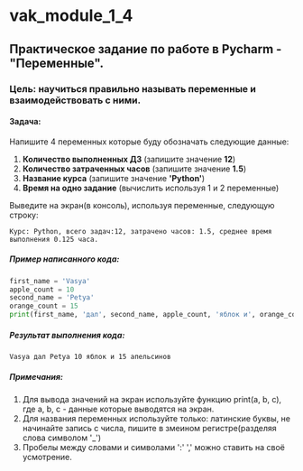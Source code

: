# vak_module_1_4
## Практическое задание по работе в Pycharm - "Переменные".
### Цель: научиться правильно называть переменные и взаимодействовать с ними.
#### Задача:
Напишите 4 переменных которые буду обозначать следующие данные:
1. __Количество выполненных ДЗ__ (запишите значение **12**)
2. __Количество затраченных часов__ (запишите значение **1.5**)
3. __Название курса__ (запишите значение **'Python'**)
4. __Время на одно задание__ (вычислить используя 1 и 2 переменные)

Выведите на экран(в консоль), используя переменные, следующую строку:
```
Курс: Python, всего задач:12, затрачено часов: 1.5, среднее время выполнения 0.125 часа.
```
##### Пример написанного кода:
```python
first_name = 'Vasya'
apple_count = 10
second_name = 'Petya'
orange_count = 15
print(first_name, 'дал', second_name, apple_count, 'яблок и', orange_count, 'апельсинов')
```
##### Результат выполнения кода:
```
Vasya дал Petya 10 яблок и 15 апельсинов
```
##### Примечания:
1. Для вывода значений на экран используйте функцию print(a, b, c), где a, b, c - данные которые выводятся на экран.
2. Для названия переменных используйте только: латинские буквы, не начинайте запись с числа, пишите в змеином регистре(разделяя слова символом '_')
3. Пробелы между словами и символами ':' ',' можно ставить на своё усмотрение.
